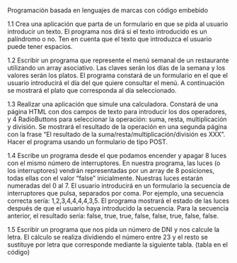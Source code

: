 Programación basada en lenguajes de marcas con código embebido

1.1 Crea una aplicación que parta de un formulario en que se pida al usuario introducir un texto.
El programa nos dirá si el texto introducido es un palíndromo o no. Ten en cuenta que el texto que
introduzca el usuario puede tener espacios.

1.2 Escribir un programa que represente el menú semanal de un restaurante utilizando un array
asociativo. Las claves serán los días de la semana y los valores serán los platos.
El programa constará de un formulario en el que el usuario introducirá el día del que quiere
consultar el menú. A continuación se mostrará el plato que corresponda al día seleccionado.

1.3 Realizar una aplicación que simule una calculadora. Constará de una página HTML con dos
campos de texto para introducir los dos operadores, y 4 RadioButtons para seleccionar la
operación: suma, resta, multiplicación y división. Se mostrará el resultado de la operación en
una segunda página con la frase “El resultado de la suma/resta/multiplicación/división es
XXX”.
Hacer el programa usando un formulario de tipo POST.

1.4 Escribe un programa desde el que podamos encender y apagar 8 luces con el mismo número
de interruptores.
En nuestra programa, las luces (o los interruptores) vendrán representadas por un array de 8
posiciones, todas ellas con el valor “false” inicialmente. Nuestras luces estarán numeradas del
0 al 7.
El usuario introducirá en un formulario la secuencia de interruptores que pulsa, separados por
coma. Por ejemplo, una secuencia correcta sería: 1,2,3,4,4,4,4,3,5.
El programa mostrará el estado de las luces después de que el usuario haya introducido la
secuencia. Para la secuencia anterior, el resultado sería: false, true, true, false, false, true,
false, false.

1.5  Escribir un programa que nos pida un número de DNI y nos calcule la letra. El cálculo se
realiza dividiendo el número entre 23 y el resto se sustituye por letra que corresponde
mediante la siguiente tabla. (tabla en el código)


